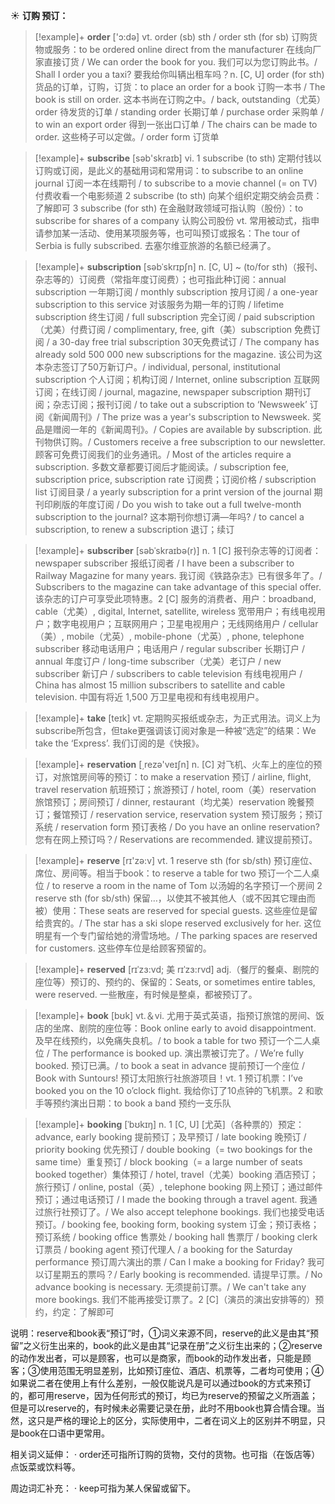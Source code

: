 ☀ <span class="category">**订购 预订：**</span>
>[!example]+ <span class="vocabulary">**order**</span> ['ɔ:də] 
> <span class="definition">vt. order (sb) sth / order sth (for sb) 订购货物或服务：</span>to be ordered online direct from the manufacturer 在线向厂家直接订货 / We can order the book for you. 我们可以为您订购此书。/ Shall I order you a taxi? 要我给你叫辆出租车吗？<span class="definition">n. [C, U] order (for sth) 货品的订单，订购，订货：</span>to place an order for a book 订购一本书 / The book is still on order. 这本书尚在订购之中。/ back, outstanding（尤英）order 待发货的订单 / standing order 长期订单 / purchase order 采购单 / to win an export order 得到一张出口订单 / The chairs can be made to order. 这些椅子可以定做。/ order form 订货单 

>[!example]+ <span class="vocabulary">**subscribe**</span> [səb'skraɪb] 
> <span class="definition">vi. 1 subscribe (to sth) 定期付钱以订购或订阅，是此义的基础用词和常用词：</span>to subscribe to an online journal 订阅一本在线期刊 / to subscribe to a movie channel (= on TV) 付费收看一个电影频道 <span class="definition">2 subscribe (to sth) 向某个组织定期交纳会员费：</span>了解即可 <span class="definition">3 subscribe (for sth) 在金融财政领域可指认购（股份）：</span>to subscribe for shares of a company 认购公司股份 <span class="definition">vt. 常用被动式，指申请参加某一活动、使用某项服务等，也可叫预订或报名：</span>The tour of Serbia is fully subscribed. 去塞尔维亚旅游的名额已经满了。
           
>[!example]+ <span class="vocabulary">**subscription**</span> [səbˈskrɪpʃn]
> <span class="definition">n. [C, U] ~ (to/for sth)（报刊、杂志等的）订阅费（常指年度订阅费）；也可指此种订阅：</span>annual subscription 一年期订阅 / monthly subscription 按月订阅 / a one-year subscription to this service 对该服务为期一年的订购 / lifetime subscription 终生订阅 / full subscription 完全订阅 / paid subscription（尤美）付费订阅 / complimentary, free, gift（美）subscription 免费订阅 / a 30-day free trial subscription 30天免费试订 / The company has already sold 500 000 new subscriptions for the magazine. 该公司为这本杂志签订了50万新订户。/ individual, personal, institutional subscription 个人订阅；机构订阅 / Internet, online subscription 互联网订阅；在线订阅 / journal, magazine, newspaper subscription 期刊订阅；杂志订阅；报刊订阅 / to take out a subscription to ‘Newsweek’ 订阅《新闻周刊》/ The prize was a year's subscription to Newsweek. 奖品是赠阅一年的《新闻周刊》。/ Copies are available by subscription. 此刊物供订购。/ Customers receive a free subscription to our newsletter. 顾客可免费订阅我们的业务通讯。/ Most of the articles require a subscription. 多数文章都要订阅后才能阅读。/ subscription fee, subscription price, subscription rate 订阅费；订阅价格 / subscription list 订阅目录 / a yearly subscription for a print version of the journal 期刊印刷版的年度订阅 / Do you wish to take out a full twelve-month subscription to the journal? 这本期刊你想订满—年吗? / to cancel a subscription, to renew a subscription 退订；续订
           
>[!example]+ <span class="vocabulary">**subscriber**</span> [səbˈskraɪbə(r)]
> <span class="definition">n. 1 [C] 报刊杂志等的订阅者：</span>newspaper subscriber 报纸订阅者 / I have been a subscriber to Railway Magazine for many years. 我订阅《铁路杂志》已有很多年了。/ Subscribers to the magazine can take advantage of this special offer. 该杂志的订户可享受此项特惠。<span class="definition">2 [C] 服务的消费者、用户：</span>broadband, cable（尤美）, digital, Internet, satellite, wireless 宽带用户；有线电视用户；数字电视用户；互联网用户；卫星电视用户；无线网络用户 / cellular（美）, mobile（尤英）, mobile-phone（尤英）, phone, telephone subscriber 移动电话用户；电话用户 / regular subscriber 长期订户 / annual 年度订户 / long-time subscriber（尤美）老订户 / new subscriber 新订户 / subscribers to cable television 有线电视用户 / China has almost 15 million subscribers to satellite and cable television. 中国有将近 1,500 万卫星电视和有线电视用户。

>[!example]+ <span class="vocabulary">**take**</span> [teɪk] 
> <span class="definition">vt. 定期购买报纸或杂志，为正式用法。词义上为subscribe所包含，但take更强调该订阅对象是一种被“选定”的结果：</span>We take the ‘Express’. 我们订阅的是《快报》。

>[!example]+ <span class="vocabulary">**reservation**</span> [͵rezə'veɪʃn] 
> <span class="definition">n. [C] 对飞机、火车上的座位的预订，对旅馆房间等的预订：</span>to make a reservation 预订 / airline, flight, travel reservation 航班预订；旅游预订 / hotel, room（美）reservation 旅馆预订；房间预订 / dinner, restaurant（均尤美）reservation 晚餐预订；餐馆预订 / reservation service, reservation system 预订服务；预订系统 / reservation form 预订表格 / Do you have an online reservation? 您有在网上预订吗？/ Reservations are recommended. 建议提前预订。

>[!example]+ <span class="vocabulary">**reserve**</span> [rɪ'zə:v] 
> <span class="definition">vt. 1 reserve sth (for sb/sth) 预订座位、席位、房间等。相当于book：</span>to reserve a table for two 预订一个二人桌位 / to reserve a room in the name of Tom 以汤姆的名字预订一个房间 <span class="definition">2 reserve sth (for sb/sth) 保留…，以使其不被其他人（或不因其它理由而被）使用：</span>These seats are reserved for special guests. 这些座位是留给贵宾的。/ The star has a ski slope reserved exclusively for her. 这位明星有一个专门留给她的滑雪场地。/ The parking spaces are reserved for customers. 这些停车位是给顾客预留的。
           
>[!example]+ <span class="vocabulary">**reserved**</span> [rɪˈzɜ:vd; 美 rɪˈzɜ:rvd]
> <span class="definition">adj.（餐厅的餐桌、剧院的座位等）预订的、预约的、保留的：</span>Seats, or sometimes entire tables, were reserved. 一些散座，有时候是整桌，都被预订了。

>[!example]+ <span class="vocabulary">**book**</span> [bʊk] 
> <span class="definition">vt.＆vi. 尤用于英式英语，指预订旅馆的房间、饭店的坐席、剧院的座位等：</span>Book online early to avoid disappointment. 及早在线预约，以免痛失良机。/ to book a table for two 预订一个二人桌位 / The performance is booked up. 演出票被订完了。/ We’re fully booked. 预订已满。/ to book a seat in advance 提前预订一个座位 / Book with Suntours! 预订太阳旅行社旅游项目！<span class="definition">vt. 1 预订机票：</span>I’ve booked you on the 10 o’clock flight. 我给你订了10点钟的飞机票。<span class="definition">2 和歌手等预约演出日期：</span>to book a band 预约一支乐队
           
>[!example]+ <span class="vocabulary">**booking**</span> [ˈbʊkɪŋ]
> <span class="definition">n. 1 [C, U] [尤英]（各种票的）预定：</span>advance, early booking 提前预订；及早预订 / late booking 晚预订 / priority booking 优先预订 / double booking（= two bookings for the same time）重复预订 / block booking（= a large number of seats booked together）集体预订 / hotel, travel（尤美）booking 酒店预订；旅行预订 / online, postal（英）, telephone booking 网上预订；通过邮件预订；通过电话预订 / I made the booking through a travel agent. 我通过旅行社预订了。/ We also accept telephone bookings. 我们也接受电话预订。/ booking fee, booking form, booking system 订金；预订表格；预订系统 / booking office 售票处 / booking hall 售票厅 / booking clerk 订票员 / booking agent 预订代理人 / a booking for the Saturday performance 预订周六演出的票 / Can I make a booking for Friday? 我可以订星期五的票吗？/ Early booking is recommended. 请提早订票。/ No advance booking is necessary. 无须提前订票。/ We can't take any more bookings. 我们不能再接受订票了。<span class="definition">2 [C]（演员的演出安排等的）预约，约定：</span>了解即可

说明：reserve和book表“预订”时，①词义来源不同，reserve的此义是由其“预留”之义衍生出来的，book的此义是由其“记录在册”之义衍生出来的；②reserve的动作发出者，可以是顾客，也可以是商家，而book的动作发出者，只能是顾客；③使用范围无明显差别，比如预订座位、酒店、机票等，二者均可使用；④如果说二者在使用上有什么差别，一般仅能说凡是可以通过book的方式来预订的，都可用reserve，因为任何形式的预订，均已为reserve的预留之义所涵盖；但是可以reserve的，有时候未必需要记录在册，此时不用book也算合情合理。当然，这只是严格的理论上的区分，实际使用中，二者在词义上的区别并不明显，只是book在口语中更常用。

相关词义延伸：
· order还可指所订购的货物，交付的货物。也可指（在饭店等）点饭菜或饮料等。

周边词汇补充：
· keep可指为某人保留或留下。
